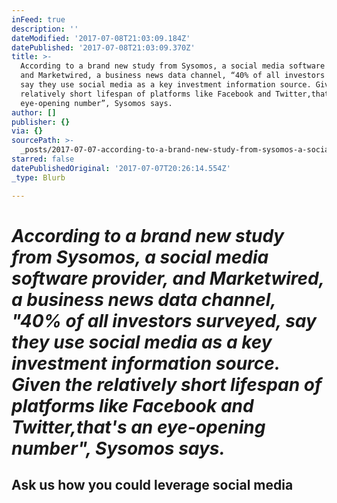 ```yaml
---
inFeed: true
description: ''
dateModified: '2017-07-08T21:03:09.184Z'
datePublished: '2017-07-08T21:03:09.370Z'
title: >-
  According to a brand new study from Sysomos, a social media software provider,
  and Marketwired, a business news data channel, “40% of all investors surveyed,
  say they use social media as a key investment information source. Given the
  relatively short lifespan of platforms like Facebook and Twitter,that's an
  eye-opening number”, Sysomos says.
author: []
publisher: {}
via: {}
sourcePath: >-
  _posts/2017-07-07-according-to-a-brand-new-study-from-sysomos-a-social-media.md
starred: false
datePublishedOriginal: '2017-07-07T20:26:14.554Z'
_type: Blurb

---
```

# _**According to a brand new study from Sysomos, a social media software provider, and Marketwired, a business news data channel, "40% of all investors surveyed, say they use social media as a key investment information source. Given the relatively short lifespan of platforms like Facebook and Twitter,that's an eye-opening number", Sysomos says.**_

## Ask us how you could leverage social media